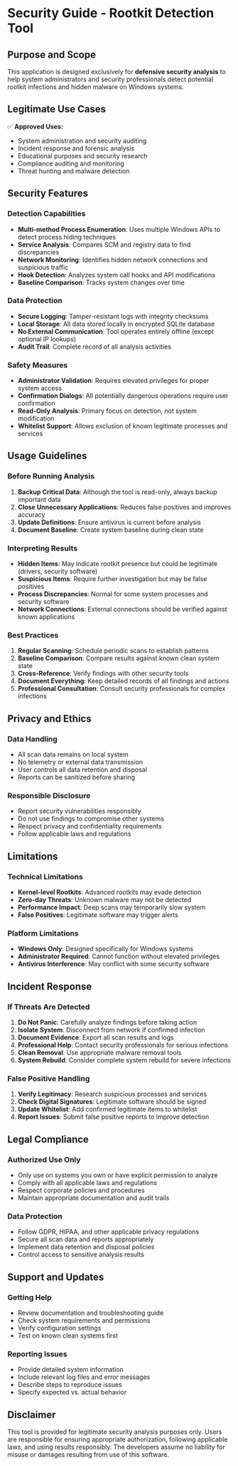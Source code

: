 # Security Guide - Rootkit Detection Tool

## Purpose and Scope

This application is designed exclusively for **defensive security analysis** to help system administrators and security professionals detect potential rootkit infections and hidden malware on Windows systems.

## Legitimate Use Cases

✅ **Approved Uses:**
- System administration and security auditing
- Incident response and forensic analysis
- Educational purposes and security research
- Compliance auditing and monitoring
- Threat hunting and malware detection

## Security Features

### Detection Capabilities
- **Multi-method Process Enumeration**: Uses multiple Windows APIs to detect process hiding techniques
- **Service Analysis**: Compares SCM and registry data to find discrepancies
- **Network Monitoring**: Identifies hidden network connections and suspicious traffic
- **Hook Detection**: Analyzes system call hooks and API modifications
- **Baseline Comparison**: Tracks system changes over time

### Data Protection
- **Secure Logging**: Tamper-resistant logs with integrity checksums
- **Local Storage**: All data stored locally in encrypted SQLite database
- **No External Communication**: Tool operates entirely offline (except optional IP lookups)
- **Audit Trail**: Complete record of all analysis activities

### Safety Measures
- **Administrator Validation**: Requires elevated privileges for proper system access
- **Confirmation Dialogs**: All potentially dangerous operations require user confirmation
- **Read-Only Analysis**: Primary focus on detection, not system modification
- **Whitelist Support**: Allows exclusion of known legitimate processes and services

## Usage Guidelines

### Before Running Analysis
1. **Backup Critical Data**: Although the tool is read-only, always backup important data
2. **Close Unnecessary Applications**: Reduces false positives and improves accuracy
3. **Update Definitions**: Ensure antivirus is current before analysis
4. **Document Baseline**: Create system baseline during clean state

### Interpreting Results
- **Hidden Items**: May indicate rootkit presence but could be legitimate (drivers, security software)
- **Suspicious Items**: Require further investigation but may be false positives
- **Process Discrepancies**: Normal for some system processes and security software
- **Network Connections**: External connections should be verified against known applications

### Best Practices
1. **Regular Scanning**: Schedule periodic scans to establish patterns
2. **Baseline Comparison**: Compare results against known clean system state
3. **Cross-Reference**: Verify findings with other security tools
4. **Document Everything**: Keep detailed records of all findings and actions
5. **Professional Consultation**: Consult security professionals for complex infections

## Privacy and Ethics

### Data Handling
- All scan data remains on local system
- No telemetry or external data transmission
- User controls all data retention and disposal
- Reports can be sanitized before sharing

### Responsible Disclosure
- Report security vulnerabilities responsibly
- Do not use findings to compromise other systems
- Respect privacy and confidentiality requirements
- Follow applicable laws and regulations

## Limitations

### Technical Limitations
- **Kernel-level Rootkits**: Advanced rootkits may evade detection
- **Zero-day Threats**: Unknown malware may not be detected
- **Performance Impact**: Deep scans may temporarily slow system
- **False Positives**: Legitimate software may trigger alerts

### Platform Limitations
- **Windows Only**: Designed specifically for Windows systems
- **Administrator Required**: Cannot function without elevated privileges
- **Antivirus Interference**: May conflict with some security software

## Incident Response

### If Threats Are Detected
1. **Do Not Panic**: Carefully analyze findings before taking action
2. **Isolate System**: Disconnect from network if confirmed infection
3. **Document Evidence**: Export all scan results and logs
4. **Professional Help**: Contact security professionals for serious infections
5. **Clean Removal**: Use appropriate malware removal tools
6. **System Rebuild**: Consider complete system rebuild for severe infections

### False Positive Handling
1. **Verify Legitimacy**: Research suspicious processes and services
2. **Check Digital Signatures**: Legitimate software should be signed
3. **Update Whitelist**: Add confirmed legitimate items to whitelist
4. **Report Issues**: Submit false positive reports to improve detection

## Legal Compliance

### Authorized Use Only
- Only use on systems you own or have explicit permission to analyze
- Comply with all applicable laws and regulations
- Respect corporate policies and procedures
- Maintain appropriate documentation and audit trails

### Data Protection
- Follow GDPR, HIPAA, and other applicable privacy regulations
- Secure all scan data and reports appropriately
- Implement data retention and disposal policies
- Control access to sensitive analysis results

## Support and Updates

### Getting Help
- Review documentation and troubleshooting guide
- Check system requirements and permissions
- Verify configuration settings
- Test on known clean systems first

### Reporting Issues
- Provide detailed system information
- Include relevant log files and error messages
- Describe steps to reproduce issues
- Specify expected vs. actual behavior

## Disclaimer

This tool is provided for legitimate security analysis purposes only. Users are responsible for ensuring appropriate authorization, following applicable laws, and using results responsibly. The developers assume no liability for misuse or damages resulting from use of this software.